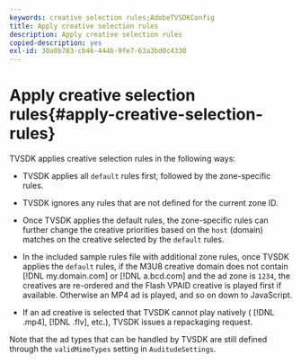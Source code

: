 ```yaml
---
keywords: creative selection rules;AdobeTVSDKConfig
title: Apply creative selection rules
description: Apply creative selection rules
copied-description: yes
exl-id: 30a0b783-cb46-444b-9fe7-63a3bd0c4330
---
```

# Apply creative selection rules{#apply-creative-selection-rules}

TVSDK applies creative selection rules in the following ways:

* TVSDK applies all `default` rules first, followed by the zone-specific rules. 
* TVSDK ignores any rules that are not defined for the current zone ID.
* Once TVSDK applies the default rules, the zone-specific rules can further change the creative priorities based on the `host` (domain) matches on the creative selected by the `default` rules.

* In the included sample rules file with additional zone rules, once TVSDK applies the `default` rules, if the M3U8 creative domain does not contain [!DNL my.domain.com] or [!DNL a.bcd.com] and the ad zone is `1234`, the creatives are re-ordered and the Flash VPAID creative is played first if available. Otherwise an MP4 ad is played, and so on down to JavaScript.

* If an ad creative is selected that TVSDK cannot play natively ( [!DNL .mp4], [!DNL .flv], etc.), TVSDK issues a repackaging request.

Note that the ad types that can be handled by TVSDK are still defined through the `validMimeTypes` setting in `AuditudeSettings`.
